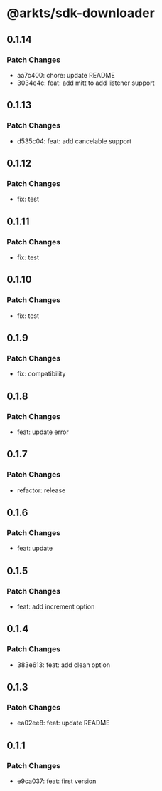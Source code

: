# @arkts/sdk-downloader

## 0.1.14

### Patch Changes

- aa7c400: chore: update README
- 3034e4c: feat: add mitt to add listener support

## 0.1.13

### Patch Changes

- d535c04: feat: add cancelable support

## 0.1.12

### Patch Changes

- fix: test

## 0.1.11

### Patch Changes

- fix: test

## 0.1.10

### Patch Changes

- fix: test

## 0.1.9

### Patch Changes

- fix: compatibility

## 0.1.8

### Patch Changes

- feat: update error

## 0.1.7

### Patch Changes

- refactor: release

## 0.1.6

### Patch Changes

- feat: update

## 0.1.5

### Patch Changes

- feat: add increment option

## 0.1.4

### Patch Changes

- 383e613: feat: add clean option

## 0.1.3

### Patch Changes

- ea02ee8: feat: update README

## 0.1.1

### Patch Changes

- e9ca037: feat: first version
